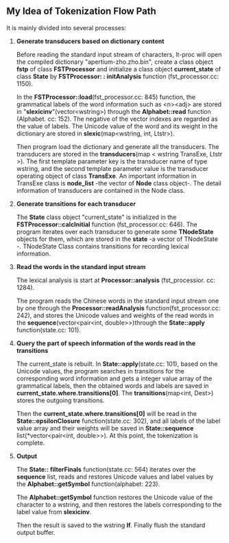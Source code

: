 ## My Idea of Tokenization Flow Path

It is mainly divided into several processes:

1. **Generate transducers based on dictionary content**

    Before reading the standard input stream of characters, lt-proc will open the compiled dictionary "apertium-zho.zho.bin", create a class object **fstp** of class **FSTProcessor** and  initialize a class object **current_state** of class **State** by **FSTProcessor: : initAnalysis** function (fst_processor.cc: 1150).

    In the **FSTProcessor::load**(fst_processor.cc: 845) function, the grammatical labels of the word information such as \<n>\<adj> are stored in "**slexicinv**"(vector\<wstring>) through the **Alphabet::read** function (Alphabet. cc: 152). The  negative of the vector indexes  are regarded as the value of labels. The Unicode value of the word and its weight in the dictionary are stored in **slexic**(map<wstring, int, Ltstr>).
    
    Then program load the dictionary and generate all the transducers.  The transducers are stored in the **transducers**(map < wstring TransExe, Ltstr >). The first template parameter key is the transducer name of type wstring, and the second template parameter value is the transducer operating object of class **TransExe**.  An important information in TransExe class is   **node_list** -the vector of **Node** class object-. The  detail information of transducers are contained in the Node class.

2. **Generate transitions for each transducer**

    The **State** class object "current_state" is initialized in the **FSTProcessor::calcInitial** function (fst_processor.cc: 646). The program iterates over each transducer to generate some **TNodeState** objects for them, which are stored in the **state** -a vector of TNodeState -. TNodeState Class contains transitions for recording lexical information.

3. **Read the words in the standard input stream**

    The lexical analysis is start at **Processor::analysis** (fst_processior. cc: 1284).

    The program reads the Chinese words in the standard input stream one by one through the **Processor::readAnalysis** function(fst_processor.cc: 242), and stores the Unicode values and weights of the read words in the **sequence**(vector<pair<int, double>>)through the **State::apply** function(state.cc: 101).

4. **Query the part of speech information of the words read in the transitions**

    The current_state is rebuilt. In **State::apply**(state.cc: 101), based on the Unicode values, the program searches in transitions for the corresponding word information and gets a integer value array of the grammatical labels, then the obtained words and labels are saved in **current_state.where.transitions[0]**. The **transitions**(map<int, Dest>) stores the outgoing transitions.

    Then the **current_state.where.transitions[0]** will be read in the **State::epsilonClosure** function(state.cc: 302), and all labels of the label value array and their weights will be saved in **State::sequence** list(*vector<pair<int, double>>). At this point, the tokenization is complete.

5. **Output**

    The **State:: filterFinals** function(state.cc: 564) iterates over the **sequence** list, reads and restores Unicode values and label values by the **Alphabet::getSymbol** function(alphabet: 223). 

    The **Alphabet::getSymbol** function restores the Unicode value of the character to a wstring, and then restores the labels corresponding to the label value from **slexicinv**.

    Then the result is saved to the wstring **lf**. Finally flush the standard output buffer.
